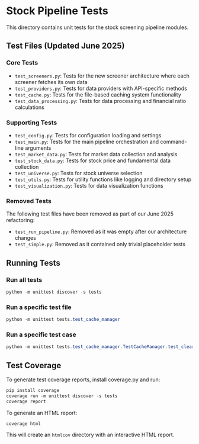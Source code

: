 # Stock Pipeline Tests

This directory contains unit tests for the stock screening pipeline modules.

## Test Files (Updated June 2025)

### Core Tests

- `test_screeners.py`: Tests for the new screener architecture where each screener fetches its own data
- `test_providers.py`: Tests for data providers with API-specific methods
- `test_cache.py`: Tests for the file-based caching system functionality
- `test_data_processing.py`: Tests for data processing and financial ratio calculations

### Supporting Tests

- `test_config.py`: Tests for configuration loading and settings
- `test_main.py`: Tests for the main pipeline orchestration and command-line arguments
- `test_market_data.py`: Tests for market data collection and analysis
- `test_stock_data.py`: Tests for stock price and fundamental data collection
- `test_universe.py`: Tests for stock universe selection
- `test_utils.py`: Tests for utility functions like logging and directory setup
- `test_visualization.py`: Tests for data visualization functions

### Removed Tests

The following test files have been removed as part of our June 2025 refactoring:

- `test_run_pipeline.py`: Removed as it was empty after our architecture changes
- `test_simple.py`: Removed as it contained only trivial placeholder tests

## Running Tests

### Run all tests

```powershell
python -m unittest discover -s tests
```

### Run a specific test file

```powershell
python -m unittest tests.test_cache_manager
```

### Run a specific test case

```powershell
python -m unittest tests.test_cache_manager.TestCacheManager.test_clear_cache
```

## Test Coverage

To generate test coverage reports, install coverage.py and run:

```powershell
pip install coverage
coverage run -m unittest discover -s tests
coverage report
```

To generate an HTML report:

```powershell
coverage html
```

This will create an `htmlcov` directory with an interactive HTML report.

